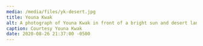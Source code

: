 ```yaml
---
media: /media/files/yk-desert.jpg
title: Youna Kwak
alt: A photograph of Youna Kwak in front of a bright sun and desert landscape.
caption: Courtesy Youna Kwak
date: 2020-08-26 21:37:00 -0500
---
```

